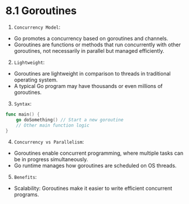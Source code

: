 # 8.1 Goroutines

1. `Concurrency Model`: 
- Go promotes a concurrency based on goroutines and channels.
- Goroutines are functions or methods that run concurrently with other goroutines, not necessarily in parallel but managed efficiently.
2. `Lightweight`:
- Goroutines are lightweight in comparison to threads in traditional operating system.
- A typical Go program may have thousands or even millions of goroutines.

3. `Syntax`:
```go
func main() {
    go doSomething() // Start a new goroutine
    // Other main function logic
}
```

4. `Concurrency vs Parallelism`: 
- Goroutines enable concurrent programming, where multiple tasks can be in progress simultaneously.
- Go runtime manages how goroutines are scheduled on OS threads.

5. `Benefits`:
- Scalability: Goroutines make it easier to write efficient concurrent programs.